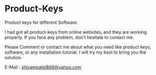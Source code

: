# Product-Keys
Product keys for different Software.

I had got all product-keys from online websites, and they are working properly. If you face any problem, don't hesitate to contact me.

Please Comment or contact me about what you need like product keys, software, or any installation tutorial. I will try my best to bring you the solution.

E-Mail : shivampatel868@yahoo.com
